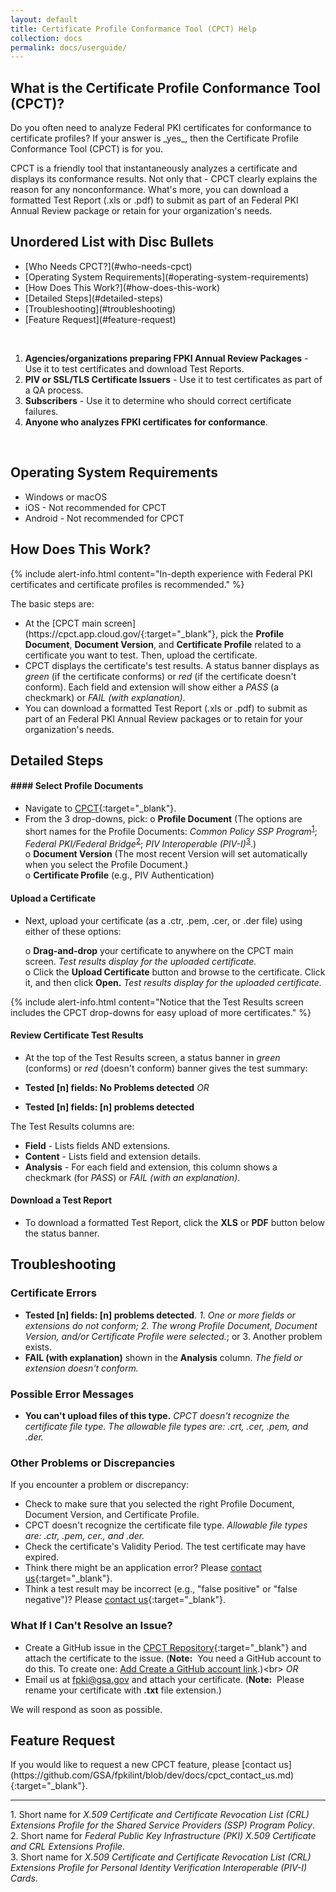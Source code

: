 ```yaml
---
layout: default
title: Certificate Profile Conformance Tool (CPCT) Help
collection: docs
permalink: docs/userguide/
---
```


<h2>What is the Certificate Profile Conformance Tool (CPCT)?</h2>

<p>Do you often need to analyze Federal PKI certificates for conformance to certificate profiles? If your answer is _yes_, then the Certificate Profile Conformance Tool (CPCT) is for you.</p>

<p>CPCT is a friendly tool that instantaneously analyzes a certificate and displays its conformance results. Not only that&nbsp;-&nbsp;CPCT clearly explains the reason for any nonconformance. What's more, you can download a formatted Test Report (.xls or .pdf) to submit as part of an Federal PKI Annual Review package or retain for your organization's needs.</p> 

<h2>Unordered List with Disc Bullets</h2>

<ul style="list-style-type:disc">
<li>[Who Needs CPCT?](#who-needs-cpct)</li>
<li>[Operating System Requirements](#operating-system-requirements)</li>
<li>[How Does This Work?](#how-does-this-work)</li>
<li>[Detailed Steps](#detailed-steps)</li>
<li>[Troubleshooting](#troubleshooting)</li>
<li>[Feature Request](#feature-request)</li>
</ul> 
<br>
<ol>
<li><b>Agencies/organizations preparing FPKI Annual Review Packages</b> - Use it to test certificates and download Test Reports.</li>
<li><b>PIV or SSL/TLS Certificate Issuers</b> - Use it to test certificates as part of a QA process.</li>
<li><b>Subscribers</b> - Use it to determine who should correct certificate failures.</li>
<li><b>Anyone who analyzes FPKI certificates for conformance</b>.</li>
</ol> 
<br>
<h2>Operating System Requirements</h2>

<ul style="list-style-type:disc"> 
<li>Windows or macOS</li>
<li>iOS - Not recommended for CPCT</li>
<li>Android - Not recommended for CPCT</li>
</ul> 

<h2>How Does This Work?</h2>

{% include alert-info.html content="In-depth experience with Federal PKI certificates and certificate profiles is recommended." %}

<p>The basic steps are:</p>  

<ul style="list-style-type:disc">
<li>At the [CPCT main screen](https://cpct.app.cloud.gov/{:target="_blank"}, pick the <b>Profile Document</b>, <b>Document Version</b>, and <b>Certificate Profile</b> related to a certificate you want to test. Then, upload the certificate.</li> 

<li>CPCT displays the certificate's test results. A status banner displays as <i>green</i> (if the certificate conforms) or <i>red</i> (if the certificate doesn't conform). Each field and extension will show either a <i>PASS</i> (a checkmark) or <i>FAIL (with explanation)</i>.</li> 

<li>You can download a formatted Test Report (.xls or .pdf) to submit as part of an Federal PKI Annual Review packages or to retain for your organization's needs.</li> 
</ul> 

<h2>Detailed Steps</h2>
<!--The short names aren't ideal. Neither "Common Policy" nor "Federal Bridge" appear in the actual policies' titles. For normal publications, ideally prior to short name use (or at least in a footnote as I have added at the end), the full titles should be defined.-->
<h4>#### Select Profile Documents</h4>

* Navigate to [CPCT](https://cpct.app.cloud.gov/){:target="_blank"}.
* From the 3 drop-downs, pick:
     o    **Profile Document** (The options are short names for the Profile Documents: _Common Policy SSP Program_<sup>[1](#1)</sup>; _Federal PKI/Federal Bridge_<sup>[2](#2)</sup>; _PIV Interoperable (PIV-I)_<sup>[3](#3)</sup>.)<br>
     o    **Document Version** (The most recent Version will set automatically when you select the Profile Document.)<br>
     o    **Certificate Profile** (e.g., PIV Authentication)<br>

#### Upload a Certificate
* Next, upload your certificate (as a .ctr, .pem, .cer, or .der file) using either of these options:

     o **Drag-and-drop** your certificate to anywhere on the CPCT main screen. _Test results display for the uploaded certificate._<br>
     o Click the **Upload Certificate** button and browse to the certificate. Click it, and then click **Open.** _Test results display for the uploaded certificate._<br>
     
{% include alert-info.html content="Notice that the Test Results screen includes the CPCT drop-downs for easy upload of more certificates." %}

#### Review Certificate Test Results

* At the top of the Test Results screen, a status banner in _green_ (conforms) or _red_ (doesn't conform) banner gives the test summary: 

* **Tested [n] fields: No Problems detected** 
_OR_ 
* **Tested [n] fields: [n] problems detected**

The Test Results columns are:

* **Field** - Lists fields AND extensions.
* **Content** - Lists field and extension details.
* **Analysis** - For each field and extension, this column shows a checkmark (for _PASS_) or _FAIL (with an explanation)_.

#### Download a Test Report
* To download a formatted Test Report, click the **XLS** or **PDF** button below the status banner. 

<h2>Troubleshooting</h2>

### Certificate Errors

* **Tested [n] fields: [n] problems detected**. _1. One or more fields or extensions do not conform; 2. The wrong Profile Document, Document Version, and/or Certificate Profile were selected._; or 3. Another problem exists.
* **FAIL (with explanation)** shown in the **Analysis** column. _The field or extension doesn't conform._

### Possible Error Messages

* **You can't upload files of this type.** _CPCT doesn't recognize the certificate file type. The allowable file types are: .crt, .cer, .pem, and .der._

### Other Problems or Discrepancies

<p>If you encounter a problem or discrepancy:</p>

* Check to make sure that you selected the right Profile Document, Document Version, and Certificate Profile.
* CPCT doesn't recognize the certificate file type. _Allowable file types are: .ctr, .pem, cer., and .der._
* Check the certificate's Validity Period. The test certificate may have expired.<!--Would this show up as a "problem" in the status banner with a "FAIL" for Validity Period"?--> 
* Think there might be an application error?  Please [contact us](https://github.com/GSA/fpkilint/blob/dev/docs/cpct_contact_us.md){:target="_blank"}.
* Think a test result may be incorrect (e.g., "false positive" or "false negative")? Please [contact us](https://github.com/GSA/fpkilint/blob/dev/docs/cpct_contact_us.md){:target="_blank"}. 

### What If I Can't Resolve an Issue?
 
* Create a GitHub issue in the [CPCT Repository](https://github.com/GSA/fpkilint){:target="_blank"} and attach the certificate to the issue. (**Note:**&nbsp;&nbsp;You need a GitHub account to do this. To create one: [Add Create a GitHub account link](#www.github.com?).)<br>
_OR_<br>
* Email us at fpki@gsa.gov and attach your certificate. (**Note:**&nbsp;&nbsp;Please rename your certificate with **.txt** file extension.) 

<p>We will respond as soon as possible.</p>

<h2>Feature Request</h2>

<p>If you would like to request a new CPCT feature, please [contact us](https://github.com/GSA/fpkilint/blob/dev/docs/cpct_contact_us.md){:target="_blank"}.</p>
 
-------
<a name="1">1</a>. Short name for _X.509 Certificate and Certificate Revocation List (CRL) Extensions Profile for the Shared Service Providers (SSP) Program Policy_.<br>
<a name="2">2</a>. Short name for _Federal Public Key Infrastructure (PKI) X.509 Certificate and CRL Extensions Profile_.<br>
<a name="3">3</a>. Short name for _X.509 Certificate and Certificate Revocation List (CRL) Extensions Profile for Personal Identity Verification Interoperable (PIV-I) Cards_.<br>
